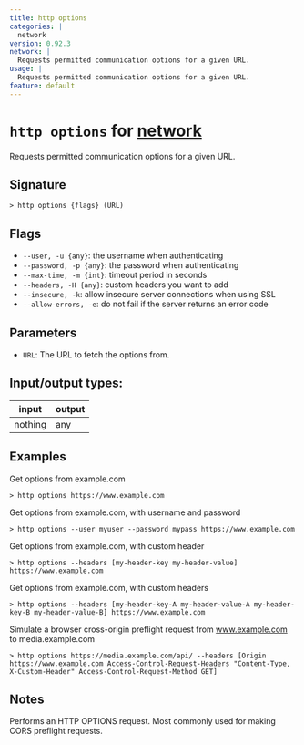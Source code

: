 ```yaml
---
title: http options
categories: |
  network
version: 0.92.3
network: |
  Requests permitted communication options for a given URL.
usage: |
  Requests permitted communication options for a given URL.
feature: default
---
```

<!-- This file is automatically generated. Please edit the command in https://github.com/nushell/nushell instead. -->

# `http options` for [network](/commands/categories/network.md)

<div class='command-title'>Requests permitted communication options for a given URL.</div>

## Signature

```> http options {flags} (URL)```

## Flags

 -  `--user, -u {any}`: the username when authenticating
 -  `--password, -p {any}`: the password when authenticating
 -  `--max-time, -m {int}`: timeout period in seconds
 -  `--headers, -H {any}`: custom headers you want to add
 -  `--insecure, -k`: allow insecure server connections when using SSL
 -  `--allow-errors, -e`: do not fail if the server returns an error code

## Parameters

 -  `URL`: The URL to fetch the options from.


## Input/output types:

| input   | output |
| ------- | ------ |
| nothing | any    |

## Examples

Get options from example.com
```nu
> http options https://www.example.com

```

Get options from example.com, with username and password
```nu
> http options --user myuser --password mypass https://www.example.com

```

Get options from example.com, with custom header
```nu
> http options --headers [my-header-key my-header-value] https://www.example.com

```

Get options from example.com, with custom headers
```nu
> http options --headers [my-header-key-A my-header-value-A my-header-key-B my-header-value-B] https://www.example.com

```

Simulate a browser cross-origin preflight request from www.example.com to media.example.com
```nu
> http options https://media.example.com/api/ --headers [Origin https://www.example.com Access-Control-Request-Headers "Content-Type, X-Custom-Header" Access-Control-Request-Method GET]

```

## Notes
Performs an HTTP OPTIONS request. Most commonly used for making CORS preflight requests.